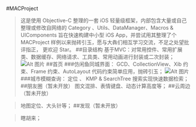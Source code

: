 
#MACProject
>这是使用 Objective-C 整理的一套 iOS 轻量级框架，内部包含大量或自己整理或修改自网络的 Category 、Utils、DataManager、Macros & UIComponents 旨在快速构建中小型 iOS App，并尝试用其整理了个 MACProject 样例以来抛砖引玉，愿与大犇们相互学习交流，不足之处望批评指正， 更欢迎 Star。
##目录结构
>基于MVC：对常用控件、常用扩展类、数据缓存、网络请求、工具类、常用动画进行封装或二次封装；
 ![Alt 图片](http://oc4tpefat.bkt.clouddn.com/%E7%BB%93%E6%9E%84%E7%9B%AE%E5%BD%95.gif)
##首页
###仿闲鱼同城界面：
>GCD、CollectionView、Xib 约束、Frame 约束、AutoLayout 代码约束简单应用，抛砖引玉；
 ![Alt 图片](http://oc4tpefat.bkt.clouddn.com/homepageGIF.gif)
###城市模糊查询：
>定位 、 KMP & SearchTree 搜索实现快速数据检索；
##朋友圈（暂未开放）
>图文混排、表情键盘、动态计算高度等；
##云周边（暂未开放）

>地图定位、大头针等；
##发现（暂未开放）

>瞎胡来；



